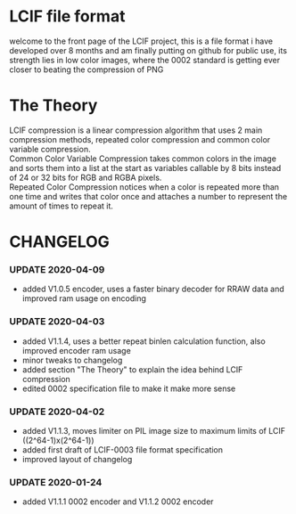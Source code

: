 # LCIF file format

welcome to the front page of the LCIF project, this is a file format i have developed over 8 months and am finally putting on github for public use, its strength lies in low color images, where the 0002 standard is getting ever closer to beating the compression of PNG

# The Theory

LCIF compression is a linear compression algorithm that uses 2 main compression methods, repeated color compression and common color variable compression.  
Common Color Variable Compression takes common colors in the image and sorts them into a list at the start as variables callable by 8 bits instead of 24 or 32 bits for RGB and RGBA pixels.  
Repeated Color Compression notices when a color is repeated more than one time and writes that color once and attaches a number to represent the amount of times to repeat it.  

# CHANGELOG

### UPDATE 2020-04-09
- added V1.0.5 encoder, uses a faster binary decoder for RRAW data and improved ram usage on encoding

### UPDATE 2020-04-03
- added V1.1.4, uses a better repeat binlen calculation function, also improved encoder ram usage
- minor tweaks to changelog
- added section "The Theory" to explain the idea behind LCIF compression
- edited 0002 specification file to make it make more sense

### UPDATE 2020-04-02
- added V1.1.3, moves limiter on PIL image size to maximum limits of LCIF ((2^64-1)x(2^64-1))
- added first draft of LCIF-0003 file format specification
- improved layout of changelog

### UPDATE 2020-01-24
- added V1.1.1 0002 encoder and V1.1.2 0002 encoder